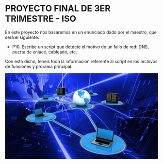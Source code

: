 # PROYECTO FINAL DE 3ER TRIMESTRE - ISO

En este proyecto nos basaremos en un enunciado dado por el maestro, que será el siguiente:

* P10. Escribe un script que detecte el motivo de un fallo de red: DNS, puerta de enlace, cableado, etc. 

Con esto dicho, teneís toda la información referente al script en los archivos de funciones y prorama principal.

![Imagen del proyecto](foto.jpg)
